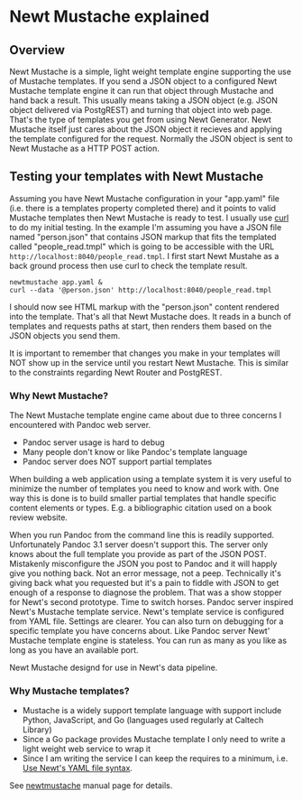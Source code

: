 
# Newt Mustache explained

## Overview

Newt Mustache is a simple, light weight template engine supporting the use of Mustache templates. If you send a JSON object to a configured Newt Mustache template engine it can run that object through Mustache and hand back a result. This usually means taking a JSON object (e.g. JSON object delivered via PostgREST) and turning that object into web page. That's the type of templates you get from using Newt Generator. Newt Mustache itself just cares about the JSON object it recieves and applying the template configured for the request. Normally the JSON object is sent to Newt Mustache as a HTTP POST action.

## Testing your templates with Newt Mustache

Assuming you have Newt Mustache configuration in your "app.yaml" file (i.e. there is a templates property completed there) and it points to valid Mustache templates then Newt Mustache is ready to test.  I usually use [curl](https://curl.se) to do my initial testing. In the example I'm assuming you have a JSON file named "person.json" that contains JSON markup that fits the templated called "people_read.tmpl" which is going to be accessible with the URL `http://localhost:8040/people_read.tmpl`. I first start Newt Mustahe as a back ground process then use curl to check the template result.

```shell
newtmustache app.yaml &
curl --data '@person.json' http://localhost:8040/people_read.tmpl
```

I should now see HTML markup with the "person.json" content rendered into the template. That's all that Newt Mustache does. It reads in a bunch of templates and requests paths at start, then renders them based on the JSON objects you send them.

It is important to remember that changes you make in your templates will NOT show up in the service until you restart Newt Mustache. This is similar to the constraints regarding Newt Router and PostgREST.

### Why Newt Mustache?

The Newt Mustache template engine came about due to three concerns I encountered with Pandoc web server.  

- Pandoc server usage is hard to debug
- Many people don't know or like Pandoc's template language
- Pandoc server does NOT support partial templates

When building a web application using a template system it is very useful to minimize the number of templates you need to know and work with. One way this is done is to build smaller partial templates that handle specific content elements or types. E.g. a bibliographic citation used on a book review website.

When you run Pandoc from the command line this is readily supported. Unfortunately Pandoc 3.1 server doesn't support this. The server only knows about the full template you provide as part of the JSON POST.  Mistakenly misconfigure the JSON you post to Pandoc and it will happly give you nothing back. Not an error message, not a peep. Technically it's giving back what you requested but it's a pain to fiddle with JSON to get enough of a response to diagnose the problem. That was a show stopper for Newt's second prototype. Time to switch horses. Pandoc server inspired Newt's Mustache template service. Newt's template service is configured from YAML file. Settings are clearer. You can also turn on debugging for a specific template you have concerns about.  Like Pandoc server Newt' Mustache template engine is stateless. You can run as many as you like as long as you have an available port.

Newt Mustache designd for use in Newt's data pipeline.

### Why Mustache templates?

- Mustache is a widely support template language with support include Python, JavaScript, and Go (languages used regularly at Caltech Library)
- Since a Go package provides Mustache template I only need to write a light weight web service to wrap it
- Since I am writing the service I can keep the requires to a minimum, i.e. [Use Newt's YAML file syntax](newtmustache.1.md#newt_config_file).

See [newtmustache](newtmustache.1.md) manual page for details.

